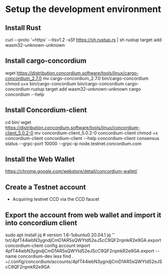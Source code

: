# Setup the development environment

## Install Rust
   curl --proto '=https' --tlsv1.2 -sSf https://sh.rustup.rs | sh
   rustup target add wasm32-unknown-unknown
## Install cargo-concordium
   wget https://distribution.concordium.software/tools/linux/cargo-concordium_2.7.0
   mv cargo-concordium_2.7.0 bin/cargo-concordium
   chmod u+x bin/cargo-concordium
   bin/cargo-concordium
   cargo-concordium 
   rustup target add wasm32-unknown-unknown
   cargo concordium --help
## Install Concordium-client
   cd bin/
   wget https://distribution.concordium.software/tools/linux/concordium-client_5.0.2-0
   mv concordium-client_5.0.2-0 concordium-client
   chmod +x concordium-client
   concordium-client --help
   concordium-client consensus status --grpc-port 10000 --grpc-ip node.testnet.concordium.com

## Install the Web Wallet
https://chrome.google.com/webstore/detail/concordium-wallet/

## Create a Testnet account
- Acquiring testnet CCD via the CCD faucet

## Export the account from web wallet and import it into concordium client
   sudo apt  install jq  # version 1.6-1ubuntu0.20.04.1
   jq '' txt/4pfT44iebN3ygndjCmD1AR5sQWYtd52eJScC9QF2rqmkR2e9GA.export 
   concordium-client config account import 4pfT44iebN3ygndjCmD1AR5sQWYtd52eJScC9QF2rqmkR2e9GA.export --name concordium-dev
   less find . ~/.config/concordium/accounts/4pfT44iebN3ygndjCmD1AR5sQWYtd52eJScC9QF2rqmkR2e9GA


